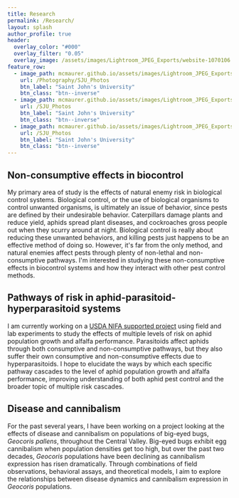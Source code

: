```yaml
---
title: Research
permalink: /Research/
layout: splash
author_profile: true
header:
  overlay_color: "#000"
  overlay_filter: "0.05"
  overlay_image: /assets/images/Lightroom_JPEG_Exports/website-1070106.jpg
feature_row:
  - image_path: mcmaurer.github.io/assets/images/Lightroom_JPEG_Exports/website-1060632.jpg
    url: /Photography/SJU_Photos
    btn_label: "Saint John's University"
    btn_class: "btn--inverse"
  - image_path: mcmaurer.github.io/assets/images/Lightroom_JPEG_Exports/website-1060632.jpg
    url: /SJU_Photos
    btn_label: "Saint John's University"
    btn_class: "btn--inverse"
  - image_path: mcmaurer.github.io/assets/images/Lightroom_JPEG_Exports/website-1060632.jpg
    url: /SJU_Photos
    btn_label: "Saint John's University"
    btn_class: "btn--inverse"
---
```


## Non-consumptive effects in biocontrol
My primary area of study is the effects of natural enemy risk in biological control systems. Biological control, or the use of biological organisms to control unwanted organisms, is ultimately an issue of behavior, since pests are defined by their undesirable behavior. Caterpillars damage plants and reduce yield, aphids spread plant diseases, and cockroaches gross people out when they scurry around at night. Biological control is really about reducing these unwanted behaviors, and killing pests just happens to be an effective method of doing so. However, it's far from the only method, and natural enemies affect pests through plenty of non-lethal and non-consumptive pathways. I'm interested in studying these non-consumptive effects in biocontrol systems and how they interact with other pest control methods.

## Pathways of risk in aphid-parasitoid-hyperparasitoid systems

I am currently working on a [USDA NIFA supported project](https://nifa.usda.gov/funding-opportunity/agriculture-and-food-research-initiative-education-workforce-development) using field and lab experiments to study the effects of multiple levels of risk on aphid population growth and alfalfa performance. Parasitoids affect aphids through both consumptive and non-consumptive pathways, but they also suffer their own consumptive and non-consumptive effects due to hyperparasitoids. I hope to elucidate the ways by which each specific pathway cascades to the level of aphid population growth and alfalfa performance, improving understanding of both aphid pest control and the broader topic of multiple risk cascades.

## Disease and cannibalism

For the past several years, I have been working on a project looking at the effects of disease and cannibalism on populations of big-eyed bugs, *Geocoris pallens*, throughout the Central Valley. Big-eyed bugs exhibit egg cannibalism when population densities get too high, but over the past two decades, *Geocoris* populations have been declining as cannibalism expression has risen dramatically. Through combinations of field observations, behavioral assays, and theoretical models, I aim to explore the relationships between disease dynamics and cannibalism expression in *Geocoris* populations.